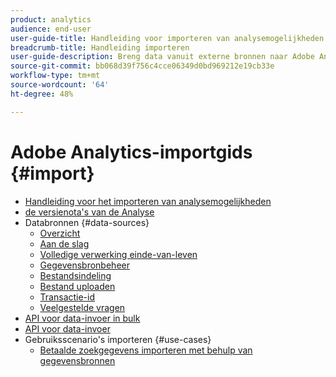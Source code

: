 ```yaml
---
product: analytics
audience: end-user
user-guide-title: Handleiding voor importeren van analysemogelijkheden
breadcrumb-title: Handleiding importeren
user-guide-description: Breng data vanuit externe bronnen naar Adobe Analytics, in bulk of in real-time.
source-git-commit: bb068d39f756c4cce06349d0bd969212e19cb33e
workflow-type: tm+mt
source-wordcount: '64'
ht-degree: 48%

---
```



# Adobe Analytics-importgids {#import}

+ [Handleiding voor het importeren van analysemogelijkheden](home.md)
+ [ de versienota&#39;s van de Analyse ](https://experienceleague.adobe.com/nl/docs/analytics/release-notes/latest)
+ Databronnen {#data-sources}
   + [Overzicht](data-sources/overview.md)
   + [Aan de slag](data-sources/getting-started.md)
   + [Volledige verwerking einde-van-leven](data-sources/full-processing-eol.md)
   + [Gegevensbronbeheer](data-sources/manage.md)
   + [Bestandsindeling](data-sources/file-format.md)
   + [Bestand uploaden](data-sources/file-upload.md)
   + [Transactie-id](data-sources/transactionid.md)
   + [Veelgestelde vragen](data-sources/faq.md)
+ [API voor data-invoer in bulk](bulk-data-insertion-api/bulk-data-insert.md)
+ [API voor data-invoer](c-data-insertion-api/c-data-insertion-api.md)
+ Gebruiksscenario&#39;s importeren {#use-cases}
   + [Betaalde zoekgegevens importeren met behulp van gegevensbronnen](use-cases/paid-search-metrics.md)
